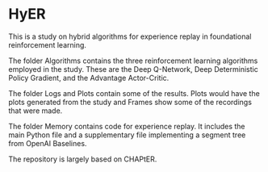 # HyER

This is a study on hybrid algorithms for experience replay in foundational reinforcement learning.

The folder Algorithms contains the three reinforcement learning algorithms employed in the study. These are the Deep Q-Network, Deep Deterministic Policy Gradient, and the Advantage Actor-Critic.

The folder Logs and Plots contain some of the results. Plots would have the plots generated from the study and Frames show some of the recordings that were made.

The folder Memory contains code for experience replay. It includes the main Python file and a supplementary file implementing a segment tree from OpenAI Baselines.

The repository is largely based on CHAPtER.
